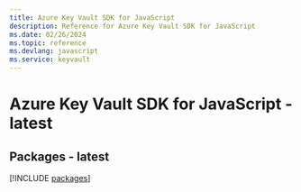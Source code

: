 ```yaml
---
title: Azure Key Vault SDK for JavaScript
description: Reference for Azure Key Vault SDK for JavaScript
ms.date: 02/26/2024
ms.topic: reference
ms.devlang: javascript
ms.service: keyvault
---
```

# Azure Key Vault SDK for JavaScript - latest
## Packages - latest
[!INCLUDE [packages](key-vault-index.md)]